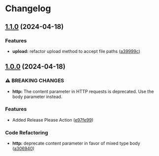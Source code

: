 # Changelog

## [1.1.0](https://github.com/tomshaw/laravel-dropbox/compare/v1.0.0...v1.1.0) (2024-04-18)


### Features

* **upload:** refactor upload method to accept file paths ([a39999c](https://github.com/tomshaw/laravel-dropbox/commit/a39999c985deb68fb989d6fddbcdaeabfae69f39))

## [1.0.0](https://github.com/tomshaw/laravel-dropbox/compare/v0.2.3...v1.0.0) (2024-04-18)


### ⚠ BREAKING CHANGES

* **http:** The content parameter in HTTP requests is deprecated. Use the body parameter instead.

### Features

* Added Release Please Action ([e97fe99](https://github.com/tomshaw/laravel-dropbox/commit/e97fe99865dc377f47498beb14fab44c71a49c5f))


### Code Refactoring

* **http:** deprecate content parameter in favor of mixed type body ([a306940](https://github.com/tomshaw/laravel-dropbox/commit/a30694029a945064e5085fcf611f2f2976309f9a))
